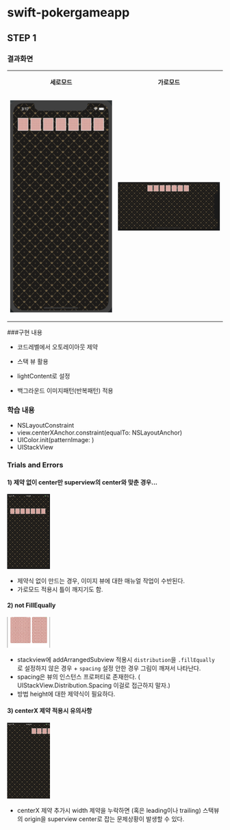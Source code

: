 # swift-pokergameapp


## STEP 1

### 결과화면

<style>
  custom {
    position:absolute;
    font-family: 'Helvetica Neue', Helvetica, sans-serif;
    font-size: 20px;
    width: 100%;
    text-align: center;
  }
</style>
<table style="margin: auto; text-align: center;">
  <tr colspan="2">
    <td>
        <p class="custom">
          <b>세로모드</b>
        </p>
    </td>
    <td >
        <p class="custom">
          <b>가로모드</b>
        </p>
    </td>
  </tr>
  <tr colspan="2">
    <td >  
      <p class="custom">
        <img src ="./images/step1/resultVertical.png"  position="absolute" width="300px" margin="0 auto" display="block" margin="0px auto" >
      </p>
    </td>
    <td>
      <p class="custom">
        <img src ="./images/step1/resultHorizontal.png" position="absolute" width="300px" margin="0 auto" display="block" margin="0px auto" >
      </p>
    </td>
  </tr>
</table>



###구현 내용

- 코드레벨에서 오토레이아웃 제약 

- 스택 뷰 활용
- lightContent로 설정
- 백그라운드 이미지패턴(반복패턴) 적용



### 학습 내용

- NSLayoutConstraint
- view.centerXAnchor.constraint(equalTo: NSLayoutAnchor<NSLayoutXAxisAnchor>)
- UIColor.init(patternImage: )
- UIStackView



### Trials and Errors

#### 1) 제약 없이 center만 superview의 center와 맞춘 경우...



<img src ="./images/step1/justSetCenter.png"  position="absolute" width="100px" margin="0 auto" display="block" margin="0px auto" >

- 제약식 없이 만드는 경우, 이미지 뷰에 대한 매뉴얼 작업이 수반된다.
- 가로모드 적용시 틀이 깨지기도 함.

#### 2) not FillEqually

<img src ="./images/step1/failEx-_noFillEqually.png"  position="absolute" width="100px" margin="0 auto" display="block" margin="0px auto" >

- stackview에 addArrangedSubview 적용시 `distribution`을  `.fillEqually ` 로 설정하지 않은 경우 + `spacing` 설정 안한 경우 그림이 깨져서 나타난다.
- spacing은 뷰의 인스턴스 프로퍼티로 존재한다.  ( UIStackView.Distribution.Spacing 이걸로 접근하지 말자.)
- 방법  height에 대한 제약식이 필요하다.

#### 3) centerX 제약 적용시 유의사항

<img src ="./images/step1/centerXFail.png"  position="absolute" width="100px" margin="0 auto" display="block" margin="0px auto" >

- centerX 제약 추가시 width 제약을 누락하면 (혹은 leading이나 trailing) 스택뷰의 origin을 superview center로 잡는 문제상황이 발생할 수 있다.

